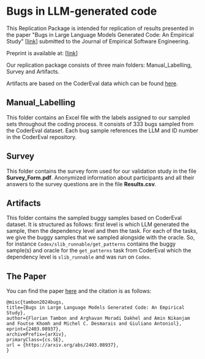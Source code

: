 # Bugs in LLM-generated code
This Replication Package is intended for replication of results presented in the paper "Bugs in Large Language Models Generated Code: An Empirical Study" [[link](https://arxiv.org/abs/2403.08937)] submitted to the Journal of Empirical Software Engineering.

Preprint is available at: [[link](https://arxiv.org/abs/2403.08937)]

Our replication package consists of three main folders: Manual_Labelling, Survey and Artifacts.

Artifacts are based on the CoderEval data which can be found [here](https://github.com/CoderEval/CoderEval/tree/ec1177750cf10b5faa414a0e76d1430e75141a44).

## Manual_Labelling
This folder contains an Excel file with the labels assigned to our sampled sets throughout the coding process. It consists of 333 bugs sampled from the CoderEval dataset. Each bug sample references the LLM and ID number in the CoderEval repository.

## Survey
This folder contains the survey form used for our validation study in the file **Survey_Form.pdf**. Anonymized information about participants and all their answers to the survey questions are in the file **Results.csv**. 

## Artifacts
This folder contains the sampled buggy samples based on CoderEval dataset. It is structured as follows: first level is which LLM generated the sample, then the dependency level and then the task.
For each of the tasks, we give the buggy samples that we sampled alongside with the oracle. So, for instance `Codex/slib_runnable/get_patterns` contains the buggy sample(s) and oracle for the `get_patterns` task from CoderEval which the dependency level is `slib_runnable` and was run on `Codex`.

## The Paper
You can find the paper [here](https://arxiv.org/abs/2403.08937) and the citation is as follows:

    @misc{tambon2024bugs,
    title={Bugs in Large Language Models Generated Code: An Empirical Study},
    author={Florian Tambon and Arghavan Moradi Dakhel and Amin Nikanjam and Foutse Khomh and Michel C. Desmarais and Giuliano Antoniol},
    eprint={2403.08937},
    archivePrefix={arXiv},
    primaryClass={cs.SE},
    url = {https://arxiv.org/abs/2403.08937},
    }
